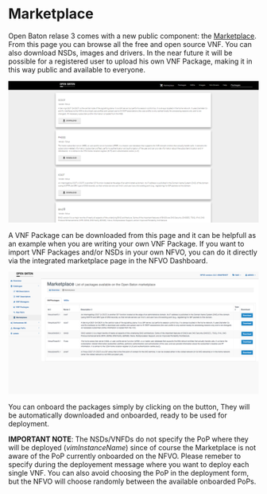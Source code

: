 # Marketplace

Open Baton relase 3 comes with a new public component: the [Marketplace](http://marketplace.openbaton.org/#/). From this page you can browse all the free and open source VNF. You can also download NSDs, images and drivers. In the near future it will be possible for a registered user to upload his own VNF Package, making it in this way public and available to everyone. 

![marketplace-public-front][marketplace-public]

A VNF Package can be downloaded from this page and it can be helpfull as an example when you are writing your own VNF Package. If you want to import VNF Packages and/or NSDs in your own NFVO, you can do it directly via the integrated marketplace page in the NFVO Dashboard. 

![NFVO Marketplace page][nfvo-marketplace-page]

You can onboard the packages simply by clicking on the button, They will be automatically downloaded and onboarded, ready to be used for deployment.

**IMPORTANT NOTE**: The NSDs/VNFDs do not specify the PoP where they will be deployed (_vimInstanceName_) since of course the Marketplace is not aware of the PoP currently onboarded on the NFVO. Please remeber to specify during the deployement message where you want to deploy each single VNF. You can also avoid choosing the PoP in the deployment form, but the NFVO will choose randomly between the available onboarded PoPs. 

[nfvo-marketplace-page]:images/nfvo-marketplace-page.png
[marketplace-public]:images/marketplace-front.png
